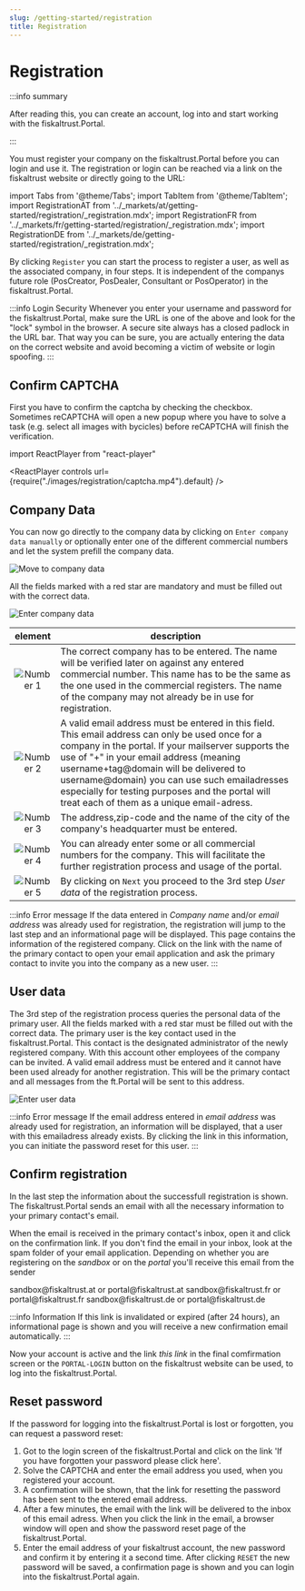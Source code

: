 ```yaml
---
slug: /getting-started/registration
title: Registration
---
```

# Registration

:::info summary

After reading this, you can create an account, log into and start working with the fiskaltrust.Portal.

:::

You must register your company on the fiskaltrust.Portal before you can login and use it. The registration or login can be reached via a link on the fiskaltrust website or directly going to the URL:

import Tabs from '@theme/Tabs';
import TabItem from '@theme/TabItem';
import RegistrationAT from '../_markets/at/getting-started/registration/_registration.mdx';
import RegistrationFR from '../_markets/fr/getting-started/registration/_registration.mdx';
import RegistrationDE from '../_markets/de/getting-started/registration/_registration.mdx';

<Tabs groupId="market">

  <TabItem value="AT" label="Austria">
    <RegistrationAT />
  </TabItem>

  <TabItem value="FR" label="France">
   <RegistrationFR />
  </TabItem>

  <TabItem value="DE" label="Germany">
   <RegistrationDE />
  </TabItem>

</Tabs>


By clicking `Register` you can start the process to register a user, as well as the associated company, in four steps. It is independent of the companys future role (PosCreator, PosDealer, Consultant or PosOperator) in the fiskaltrust.Portal.

:::info Login Security
Whenever you enter your username and password for the fiskaltrust.Portal, make sure the URL is one of the above and look for the "lock" symbol in the browser. A secure site always has a closed padlock in the URL bar. That way you can be sure, you are actually entering the data on the correct website and avoid becoming a victim of website or login spoofing.
:::

## Confirm CAPTCHA

First you have to confirm the captcha by checking the checkbox. Sometimes reCAPTCHA will open a new popup where you have to solve a task (e.g. select all images with bycicles) before reCAPTCHA will finish the verification.

import ReactPlayer from "react-player"

<ReactPlayer controls url={require("./images/registration/captcha.mp4").default} /><br />

## Company Data

You can now go directly to the company data by clicking on `Enter company data manually` or optionally enter one of the different commercial numbers and let the system prefill the company data.

![Move to company data](./images/registration/company_data_1.png "Move to company data" )


All the fields marked with a red star are mandatory and must be filled out with the correct data.

![Enter company data](./images/registration/company_data_2.png)

| element | description                                                                                                                |
|:----------------------:|-------------------------------------------------------------------------------------------------------------------------------------|
|![Number 1](../images/numbers/circle-1o.png) |The correct company has to be entered. The name will be verified later on against any entered commercial number. This name has to be the same as the one used in the commercial registers. The name of the company may not already be in use for registration.  |
|![Number 2](../images/numbers/circle-2o.png) |A valid email address must be entered in this field. This email address can only be used once for a company in the portal. If your mailserver supports the use of "+" in your email address (meaning username+tag@domain will be delivered to username@domain) you can use such emailadresses especially for testing purposes and the portal will treat each of them as a unique email-adress. |
|![Number 3](../images/numbers/circle-3o.png) |The address,zip-code and the name of the city of the company's headquarter must be entered.  |
|![Number 4](../images/numbers/circle-4o.png) |You can already enter some or all commercial numbers for the company. This will facilitate the further registration process and usage of the portal. |
|![Number 5](../images/numbers/circle-5o.png) |By clicking on `Next` you proceed to the 3rd step _User data_ of the registration process. |

:::info  Error message
If the data entered in _Company name_ and/or _email address_ was already used for registration, the registration will jump to the last step and an informational page will be displayed.
This page contains the information of the registered company. Click on the link with the name of the primary contact to open your email application and ask the primary contact to invite you into the company as a new user.
:::

## User data

The 3rd step of the registration process queries the personal data of the primary user. All the fields marked with a red star must be filled out with the correct data. The primary user is the key contact used in the fiskaltrust.Portal.
This contact is the designated administrator of the newly registered company. With this account other employees of the company can be invited. 
A valid email address must be entered and it cannot have been used already for another registration. This will be the primary contact and all messages from the ft.Portal will be sent to this address.

![Enter user data](./images/registration/user_data.png)

:::info  Error message
If the email address entered in _email address_ was already used for registration, an information will be displayed, that a user with this emailadress already exists. By clicking the link in this information, you can initiate the password reset for this user.
:::

## Confirm registration

In the last step the information about the successfull registration is shown. The fiskaltrust.Portal sends an email with all the necessary information to your primary contact's email.

When the email is received in the primary contact's inbox, open it and click on the confirmation link. If you don't find the email in your inbox, look at the spam folder of your email application. 
Depending on whether you are registering on the _sandbox_ or on the _portal_ you'll receive this email from the sender 

<Tabs groupId="market">

  <TabItem value="AT" label="Austria">
     sandbox@fiskaltrust.at or portal@fiskaltrust.at
 
  </TabItem>

  <TabItem value="FR" label="France">
     sandbox@fiskaltrust.fr or portal@fiskaltrust.fr

  </TabItem>

  <TabItem value="DE" label="Germany">
    sandbox@fiskaltrust.de or portal@fiskaltrust.de

  </TabItem>

</Tabs>

:::info Information
If this link is invalidated or expired (after 24 hours), an informational page is shown and you will receive a new confirmation email automatically.
:::

Now your account is active and the link  _this link_ in the final comfirmation screen or the `PORTAL-LOGIN` button on the fiskaltrust website can be used, to log into the fiskaltrust.Portal.

## Reset password

If the password for logging into the fiskaltrust.Portal is lost or forgotten, you can request a password reset:

1. Got to the login screen of the fiskaltrust.Portal and click on the link 'If you have forgotten your password please click here'.
2. Solve the CAPTCHA and enter the email address you used, when you registered your account.
3. A confirmation will be shown, that the link for resetting the password has been sent to the entered email address.
4. After a few minutes, the email with the link will be delivered to the inbox of this email adress. When you click the link in the email, a browser window will open and show the password reset page of the fiskaltrust.Portal. 
5. Enter the email address of your fiskaltrust account, the new password and confirm it by entering it a second time. After clicking `RESET` the new password will be saved, a confirmation page is shown and you can login into the fiskaltrust.Portal again.
